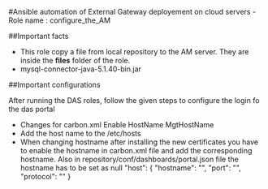 #Ansible automation of External Gateway deployement on cloud servers - Role name : configure_the_AM


##Important facts
* This role copy a file from local repository to the AM server. They are inside the **files** folder of the role.
*  mysql-connector-java-5.1.40-bin.jar


##Important configurations

After running the DAS roles, follow the given steps to configure the login fo the das portal

* Changes for carbon.xml
    Enable
        HostName
        MgtHostName
* Add the host name to the /etc/hosts
* When changing hostname after installing the new certificates you have to enable the hostname in carbon.xml file and add the corresponding hostname. Also in repository/conf/dashboards/portal.json file the hostname has to be set as null
    "host": {
            "hostname": "",
            "port": "",
            "protocol": ""
        }
